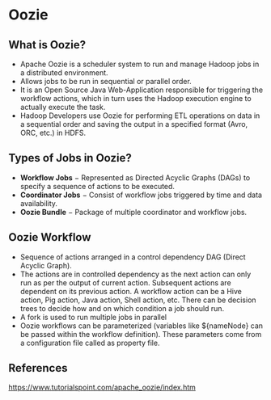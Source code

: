 # Oozie

## What is Oozie?
* Apache Oozie is a scheduler system to run and manage Hadoop jobs in a distributed environment.
* Allows jobs to be run in sequential or parallel order.
* It is an Open Source Java Web-Application responsible for triggering the workflow actions, which in turn uses the Hadoop execution engine to actually execute the task.
* Hadoop Developers use Oozie for performing ETL operations on data in a sequential order and saving the output in a specified format (Avro, ORC, etc.) in HDFS.

## Types of Jobs in Oozie?
* **Workflow Jobs** − Represented as Directed Acyclic Graphs (DAGs) to specify a sequence of actions to be executed.
* **Coordinator Jobs** − Consist of workflow jobs triggered by time and data availability.
* **Oozie Bundle** − Package of multiple coordinator and workflow jobs.

## Oozie Workflow
* Sequence of actions arranged in a control dependency DAG (Direct Acyclic Graph).
* The actions are in controlled dependency as the next action can only run as per the output of current action. Subsequent actions are dependent on its previous action. A workflow action can be a Hive action, Pig action, Java action, Shell action, etc. There can be decision trees to decide how and on which condition a job should run.
* A fork is used to run multiple jobs in parallel
* Oozie workflows can be parameterized (variables like ${nameNode} can be passed within the workflow definition). These parameters come from a configuration file called as property file.


## References
https://www.tutorialspoint.com/apache_oozie/index.htm